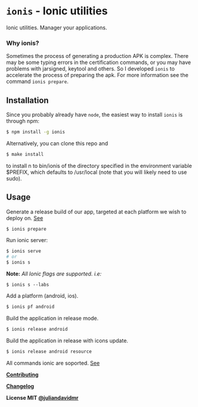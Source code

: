 # `ionis` - Ionic utilities

Ionic utilities. Manager your applications.

### **Why ionis?**
Sometimes the process of generating a production APK is complex. There may be some typing errors in the certification commands, or you may have problems with jarsigned, keytool and others. So I developed `ionis` to accelerate the process of preparing the apk. For more information see the command `ionis prepare`.


## Installation

Since you probably already have `node`, the easiest way to install `ionis` is through npm:

```sh
$ npm install -g ionis
```
Alternatively, you can clone this repo and

```sh
$ make install
```
to install n to bin/ionis of the directory specified in the environment variable $PREFIX, which defaults to /usr/local (note that you will likely need to use sudo).

## Usage

Generate a release build of our app, targeted at each platform we wish to deploy on. [See](http://ionicframework.com/docs/v1/guide/publishing.html)
```sh
$ ionis prepare
```

Run ionic server:
```sh
$ ionis serve
# or
$ ionis s
```
**Note:** _All Ionic flags are supported. i.e:_
```
$ ionis s --labs
```

Add a platform (android, ios).
```sh
$ ionis pf android
```

Build the application in release mode.
```sh
$ ionis release android
```
Build the application in release with  icons update.
```sh
$ ionis release android resource
```

All commands ionic are soported. [See](https://ionicframework.com/docs/cli)

**[Contributing](./.github/CONTRIBUTING.md)**

**[Changelog](./.github/CHANGELOG.md)**

**License MIT [@juliandavidmr](https://github.com/juliandavidmr)**